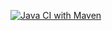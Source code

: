 [![Java CI with Maven](https://github.com/te180453/MyBootApp1/actions/workflows/maven.yml/badge.svg)](https://github.com/te180453/MyBootApp1/actions/workflows/maven.yml)
